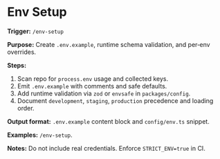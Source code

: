 # Env Setup

**Trigger:** `/env-setup`

**Purpose:** Create `.env.example`, runtime schema validation, and per‑env overrides.

**Steps:**

1. Scan repo for `process.env` usage and collected keys.
2. Emit `.env.example` with comments and safe defaults.
3. Add runtime validation via `zod` or `envsafe` in `packages/config`.
4. Document `development`, `staging`, `production` precedence and loading order.

**Output format:** `.env.example` content block and `config/env.ts` snippet.

**Examples:** `/env-setup`.

**Notes:** Do not include real credentials. Enforce `STRICT_ENV=true` in CI.
